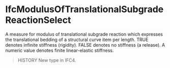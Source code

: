 # IfcModulusOfTranslationalSubgradeReactionSelect

A measure for modulus of translational subgrade reaction which expresses the translational bedding of a structural curve item per length. TRUE denotes infinite stiffness (rigidity). FALSE denotes no stiffness (a release). A numeric value denotes finite linear-elastic stiffness.
<!-- end of short definition -->

> HISTORY New type in IFC4.

